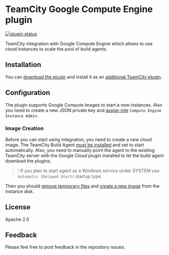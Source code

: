 # TeamCity Google Compute Engine plugin
[![plugin status]( 
http://teamcity.jetbrains.com/app/rest/builds/buildType:TeamCityGoogleCloudAgent_Build,pinned:true/statusIcon.svg)](https://teamcity.jetbrains.com/viewLog.html?buildTypeId=TeamCityGoogleCloudAgent_Build&buildId=lastPinned&guest=1)

TeamCity integration with Google Compute Engine which allows to use cloud instances to scale the pool of build agents.

## Installation

You can [download the plugin](https://teamcity.jetbrains.com/app/rest/builds/buildType:TeamCityGoogleCloudAgent_Build,branch:default:any,tag:release/artifacts/content/cloud-google.zip?guest=1) and install it as an [additional TeamCity plugin](https://confluence.jetbrains.com/display/TCDL/Installing+Additional+Plugins).

## Configuration

The plugin supports Google Compute images to start a new instances. Also you need to create a new JSON private key and [assign role](https://cloud.google.com/compute/docs/access/#predefined_short_product_name_roles) `Compute Engine Instance Admin`.

### Image Creation

Before you can start using integration, you need to create a new cloud image. The TeamCity Build Agent [must be installed](https://confluence.jetbrains.com/display/TCDL/TeamCity+Integration+with+Cloud+Solutions#TeamCityIntegrationwithCloudSolutions-PreparingavirtualmachinewithaninstalledTeamCityagent) and set to start automatically. Also, you need to manually point the agent to the existing TeamCity server with the Google Cloud plugin installed to let the build agent download the plugins.

> :grey_exclamation: If you plan to start agent as a Windows service under SYSTEM use `Automatic (Delayed Start)` startup type.

Then you should [remove temporary files](https://confluence.jetbrains.com/display/TCD9/TeamCity+Integration+with+Cloud+Solutions#TeamCityIntegrationwithCloudSolutions-Capturinganimagefromavirtualmachine) and [create a new image](https://cloud.google.com/compute/docs/images/create-delete-deprecate-private-images) from the instance disk.

## License

Apache 2.0

## Feedback

Please feel free to post feedback in the repository issues.
